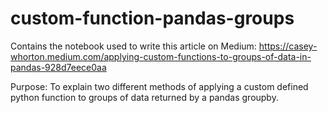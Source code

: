 # custom-function-pandas-groups

Contains the notebook used to write this article on Medium: https://casey-whorton.medium.com/applying-custom-functions-to-groups-of-data-in-pandas-928d7eece0aa

Purpose: To explain two different methods of applying a custom defined python function to groups of data returned by a pandas groupby.
